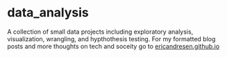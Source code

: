 # data_analysis
A collection of small data projects including exploratory analysis, visualization, wrangling, and hypthothesis testing.
For my formatted blog posts and more thoughts on tech and soceity go to [ericandresen.github.io](https://ericandresen.github.io)
